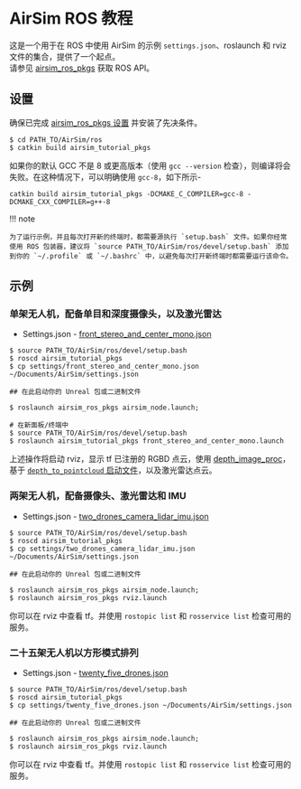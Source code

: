 # AirSim ROS 教程

这是一个用于在 ROS 中使用 AirSim 的示例 `settings.json`、roslaunch 和 rviz 文件的集合，提供了一个起点。     
请参见 [airsim_ros_pkgs](https://github.com/microsoft/AirSim/blob/main/ros/src/airsim_ros_pkgs/README.md) 获取 ROS API。

## 设置

确保已完成 [airsim_ros_pkgs 设置](airsim_ros_pkgs.md) 并安装了先决条件。

```shell
$ cd PATH_TO/AirSim/ros
$ catkin build airsim_tutorial_pkgs
```

如果你的默认 GCC 不是 8 或更高版本（使用 `gcc --version` 检查），则编译将会失败。在这种情况下，可以明确使用 `gcc-8`，如下所示-

```shell
catkin build airsim_tutorial_pkgs -DCMAKE_C_COMPILER=gcc-8 -DCMAKE_CXX_COMPILER=g++-8
```

!!! note

    为了运行示例，并且每次打开新的终端时，都需要源执行 `setup.bash` 文件。如果你经常使用 ROS 包装器，建议将 `source PATH_TO/AirSim/ros/devel/setup.bash` 添加到你的 `~/.profile` 或 `~/.bashrc` 中，以避免每次打开新终端时都需要运行该命令。

## 示例

### 单架无人机，配备单目和深度摄像头，以及激光雷达
 - Settings.json - [front_stereo_and_center_mono.json](https://github.com/microsoft/AirSim/blob/main/ros/src/airsim_tutorial_pkgs/settings/front_stereo_and_center_mono.json)
 ```shell
 $ source PATH_TO/AirSim/ros/devel/setup.bash
 $ roscd airsim_tutorial_pkgs
 $ cp settings/front_stereo_and_center_mono.json ~/Documents/AirSim/settings.json

 ## 在此启动你的 Unreal 包或二进制文件

 $ roslaunch airsim_ros_pkgs airsim_node.launch;

 # 在新面板/终端中
 $ source PATH_TO/AirSim/ros/devel/setup.bash
 $ roslaunch airsim_tutorial_pkgs front_stereo_and_center_mono.launch
 ```
 上述操作将启动 rviz，显示 tf 已注册的 RGBD 点云，使用 [depth_image_proc](https://wiki.ros.org/depth_image_proc)，基于 [`depth_to_pointcloud` 启动文件](https://github.com/microsoft/AirSim/blob/main/ros/src/airsim_tutorial_pkgs/launch/front_stereo_and_center_mono/depth_to_pointcloud.launch)，以及激光雷达点云。

### 两架无人机，配备摄像头、激光雷达和 IMU
- Settings.json - [two_drones_camera_lidar_imu.json](https://github.com/microsoft/AirSim/blob/main/ros/src/airsim_tutorial_pkgs/settings/two_drones_camera_lidar_imu.json)

 ```shell
 $ source PATH_TO/AirSim/ros/devel/setup.bash
 $ roscd airsim_tutorial_pkgs
 $ cp settings/two_drones_camera_lidar_imu.json ~/Documents/AirSim/settings.json

 ## 在此启动你的 Unreal 包或二进制文件

 $ roslaunch airsim_ros_pkgs airsim_node.launch;
 $ roslaunch airsim_ros_pkgs rviz.launch
 ```
你可以在 rviz 中查看 tf。并使用 `rostopic list` 和 `rosservice list` 检查可用的服务。

### 二十五架无人机以方形模式排列
- Settings.json - [twenty_five_drones.json](https://github.com/microsoft/AirSim/blob/main/ros/src/airsim_tutorial_pkgs/settings/twenty_five_drones.json)

 ```shell
 $ source PATH_TO/AirSim/ros/devel/setup.bash
 $ roscd airsim_tutorial_pkgs
 $ cp settings/twenty_five_drones.json ~/Documents/AirSim/settings.json

 ## 在此启动你的 Unreal 包或二进制文件

 $ roslaunch airsim_ros_pkgs airsim_node.launch;
 $ roslaunch airsim_ros_pkgs rviz.launch
 ```
你可以在 rviz 中查看 tf。并使用 `rostopic list` 和 `rosservice list` 检查可用的服务。